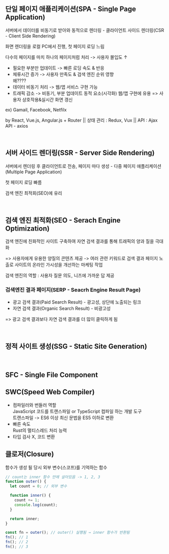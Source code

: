 <h2>단일 페이지 애플리케이션(SPA - Single Page Application)</h2>
<p>서버에서 데이터를 비동기로 받아와 동적으로 렌더링 - 클라이언트 사이드 렌더링(CSR - Client Side Rendering)</p>
<p>화면 렌더링을 로컬 PC에서 진행, 첫 페이지 로딩 느림</p>
<p>다수의 페이지를 마치 하나의 페이지처럼 처리 -> 사용자 몰입도 ↑</p>
<ul>
  <li>필요한 부분만 업데이트 -> 빠른 로딩 속도 & 반응</li>  
  <li>체류시간 증가 -> 사용자 만족도 & 검색 엔진 순위 영향</li> 왜????<br>
  <li>데이터 비동기 처리 -> 웹/앱 서비스 구현 가능</li>  
  <li>트래픽 감소 -> 비동기, 부분 업데이트 동적 요소(시각화) 웹/앱 구현에 유용 => 사용자 상호작용&실시간 화면 갱신</li>
</ul>
<p>ex) Gamail, Facebook, Netfilx</p>
<p>by React, Vue.js, Angular.js + Router || 상태 관리 : Redux, Vux || API : Ajax API - axios</p>
<br>
<h2>서버 사이드 렌더링(SSR - Server Side Rendering)</h2>
<p>서버에서 렌더링 후 클라이언트로 전송, 페이지 마다 생성 - 다중 페이지 애플리케이션(Multiple Page Application)</p>
<p>첫 페이지 로딩 빠름</p>
<p>검색 엔진 최적회(SEO)에 유리</p>
<br>
<h2>검색 엔진 최적화(SEO - Serach Engine Optimization)</h2>
<p>검색 엔진에 친화적인 사이트 구축하여 자연 검색 결과를 통해 트래픽의 양과 질을 극대화</p>
=> 사용자에게 유용한 양질의 콘텐츠 제공 -> 여러 관련 키워드로 검색 결과 페이지 노출로 사이트의 온라인 가시성을 개선하는 마케팅 작업
<p>검색 엔진의 역할 : 사용자 질문 의도, 니즈에 가까운 답 제공</p>

<h3>검색엔진 결과 페이지(SERP - Seacrh Engine Result Page)</h3>
<uL>
  <li>광고 검색 결과(Paid Search Result) - 광고성, 상단에 노출되는 링크</li>
  <li>자연 검색 결과(Organic Search Result) - 비광고성</li>
</uL>
=> 광고 검색 결과보다 자연 검색 결과를 더 많이 클릭하게 됨
<p></p>
<p></p>
<p></p>
<br>
<h2>정적 사이트 생성(SSG - Static Site Generation)</h2>
<br>
<h2>SFC - Single File Component</h2>

<h2>SWC(Speed Web Compiler)</h2>
<ul>
  <li>컴파일러와 번들러 역할</li>
  JavaScript 코드를 트랜스파일 or TypeScript 컴파일 하는 개발 도구<br>
  트랜스파일 -> ES6 이상 최신 문법을 ES5 이하로 변환
  <li>빠른 속도</li>
  Rust의 멀티스레드 처리 능력
  <li>타입 검사 X, 코드 변환</li>
</ul>

<h2>클로저(Closure)</h2>
함수가 생성 될 당시 외부 변수(스코프)를 기억하는 함수

```js
// count는 inner 함수 안에 살아있음 -> 1, 2, 3
function outer() {
  let count = 0; // 외부 변수

  function inner() {
    count += 1;
    console.log(count);
  }

  return inner;
}

const fn = outer(); // outer() 실행됨 → inner 함수가 반환됨
fn(); // 1
fn(); // 2
fn(); // 3
```
